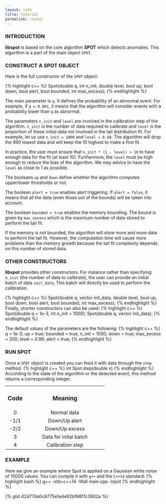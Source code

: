 ```yaml
---
layout: tuto
title: Tutorial
permalink: /tuto/
---
```


<a name="intro"></a>
<a name="buildspot"></a>
### INTRODUCTION
**libspot** is based on the core algorithm **SPOT** which detects anomalies. This algorithm is a part of the main object `SPOT`.

### CONSTRUCT A SPOT OBJECT

Here is the full constructor of the `SPOT` object:

{% highlight c++ %}
Spot(double q, int n_init, double level, bool up, bool down, bool alert, bool bounded, int max_excess);
{% endhighlight %}

The main parameter is <code>q</code>. It defines the probability of an abnormal event. For example, if `q = 0.001`, it means that the algorithm will consider events with a probability lower than `q` as abnormal.

The parameters `n_init` and `level` are involved in the calibration step of the algorithm. `n_init` is the number of data required to calibrate and `level` is the proportion of these initial data not involved in the tail distribution fit. For example, let us use `n_init = 1000` and `level = 0.99`. The algorithm will drop the 990 lowest data and will keep the 10 highest to make a first fit. 

<div class="alert">
In practice, the user must ensure that <code>n_init * (1 - level) > 10</code> to have enough data for the fit (at least 10). Furthermore, the <code>level</code> must be high enough to reduce the bias of the algorithm. We may advice to have the <code>level</code> as close to 1 as possible.
</div>

The booleans `up` and `down` define whether the algorithm computes upper/lower thresholds or not.

The boolean `alert = true` enables alert triggering. If `alert = false`, it means that all the data (even those out of the bounds) will be taken into account.

The boolean `bounded = true` enables the memory bounding. The bound is given by `max_excess` which is the maximum number of data stored to perform the tail fit.
<a name="buildotherspot"></a>
<div class="alert">
	If the memory is not bounded, the algorithm will store more and more data to perform the tail fit. However, the computation time will cause more problems than the memory growth because the tail fit complexity depends on this number of stored data.
</div>


### OTHER CONSTRUCTORS
**libspot** provides other constructors. For instance rather than specifying `n_init` (the number of data to calibrate), the user can provide an initial batch of data `init_data`. This batch will directly be used to perform the calibration.

{% highlight c++ %}
Spot(double q, vector<double> init_data, double level, bool up, bool down, bool alert, bool bounded, int max_excess);
{% endhighlight %}
Finally, shorter constructors can also be used:
{% highlight c++ %}
Spot(double q = 1e-3, int n_init = 1000);
Spot(double q, vector<double> init_data);
{% endhighlight %}


The default values of the parameters are the following:
<a name="runspot"></a>
{% highlight c++ %}
q = 1e-3;		up = true;		bounded = true;
n_init = 1000;		down = true;		max_excess = 200;
level = 0.99;		alert = true;
{% endhighlight %}


### RUN SPOT

Once a `SPOT` object is created you can feed it with data through the `step` method.
{% highlight c++ %}
int Spot.step(double x)
{% endhighlight %}
According to the state of the algorithm or the detected event, this method returns a corresponding integer.
<center>
<table align="center" width="40%" style="margin: auto auto;">
   <TR ALIGN="CENTER">
		<TD width="20%"><h3>Code</h3></TD>
		<TD width="80%"><h3>Meaning</h3></TD>
   </TR>
   <TR ALIGN="CENTER">
		<TD width="20%">0</TD>
		<TD width="80%">Normal data</TD>
   </TR>
   <TR ALIGN="CENTER">
		<TD width="20%">-1/1</TD>
		<TD width="80%">Down/Up alert</TD>
   </TR>
   <TR ALIGN="CENTER">
		<TD width="20%">-2/2</TD>
		<TD width="80%">Down/Up excess</TD>
   </TR>
   <TR ALIGN="CENTER">
		<TD width="20%">3</TD>
		<TD width="80%">Data for inital batch</TD>
   </TR>
   <TR ALIGN="CENTER">
		<TD width="20%">4</TD>
		<TD width="80%">Calibration step</TD>
   </TR>
</table>
</center>

<a name="example"></a>
### EXAMPLE

Here we give an example where Spot is applied on a Gaussian white noise of 10000 values. You can compile it with `g++` and the `C++14` standard:
{% highlight bash %}
g++ -std=c++14 -Wall main.cpp -lspot
{% endhighlight %}

{% gist 42d77da0c8775e1ede92bf66f7c3602a %}


